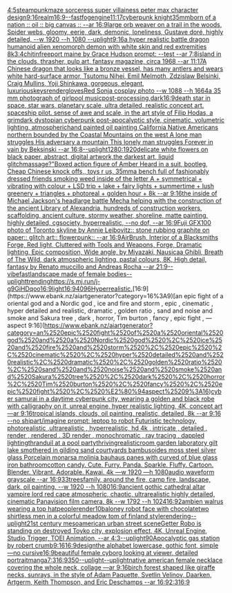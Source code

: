 [4:5](https://www.ebank.nz/aiartgenerator?category=4%3A5)[steampunk](https://www.ebank.nz/aiartgenerator?category=steampunk)[maze sorceress super villainess peter max character design](https://www.ebank.nz/aiartgenerator?category=maze%2520sorceress%2520super%2520villainess%2520peter%2520max%2520character%2520design)[9:16](https://www.ebank.nz/aiartgenerator?category=9%3A16)[realm](https://www.ebank.nz/aiartgenerator?category=realm)[16:9](https://www.ebank.nz/aiartgenerator?category=16%3A9)[--fast](https://www.ebank.nz/aiartgenerator?category=--fast)[fog](https://www.ebank.nz/aiartgenerator?category=fog)[engine](https://www.ebank.nz/aiartgenerator?category=engine)[11:17](https://www.ebank.nz/aiartgenerator?category=11%3A17)[cyberpunk knight](https://www.ebank.nz/aiartgenerator?category=cyberpunk%2520knight)[35mm](https://www.ebank.nz/aiartgenerator?category=35mm)[born of a nation :: oil :: big canvas :: --ar 16:9](https://www.ebank.nz/aiartgenerator?category=born%2520of%2520a%2520nation%2520%3A%3A%2520oil%2520%3A%3A%2520big%2520canvas%2520%3A%3A%2520--ar%252016%3A9)[large orb weaver on a trail in the woods, Spider webs, gloomy, eerie, dark, demonic, loneliness, Gustave doré, highly detailed, --w 1920 --h 1080 --uplight](https://www.ebank.nz/aiartgenerator?category=large%2520orb%2520weaver%2520on%2520a%2520trail%2520in%2520the%2520woods%2C%2520Spider%2520webs%2C%2520gloomy%2C%2520eerie%2C%2520dark%2C%2520demonic%2C%2520loneliness%2C%2520Gustave%2520dor%C3%A9%2C%2520highly%2520detailed%2C%2520--w%25201920%2520--h%25201080%2520--uplight)[9:16](https://www.ebank.nz/aiartgenerator?category=9%3A16)[a hyper realistic battle dragon humanoid alien xenomorph demon with white skin and red extremities 8k](https://www.ebank.nz/aiartgenerator?category=a%2520hyper%2520realistic%2520battle%2520dragon%2520humanoid%2520alien%2520xenomorph%2520demon%2520with%2520white%2520skin%2520and%2520red%2520extremities%25208k)[3:4](https://www.ebank.nz/aiartgenerator?category=3%3A4)[chitin](https://www.ebank.nz/aiartgenerator?category=chitin)[freeport maine by Grace Hudson prompt: --test --ar 7:8](https://www.ebank.nz/aiartgenerator?category=freeport%2520maine%2520by%2520Grace%2520Hudson%2520prompt%3A%2520--test%2520--ar%25207%3A8)[island in the clouds, thrasher, pulp art, fantasy magazine, circa 1968 --ar 11:17](https://www.ebank.nz/aiartgenerator?category=island%2520in%2520the%2520clouds%2C%2520thrasher%2C%2520pulp%2520art%2C%2520fantasy%2520magazine%2C%2520circa%25201968%2520--ar%252011%3A17)[A Chinese dragon that looks like a bronze vessel, has many antlers and wears white hard-surface armor, Tsutomu Nihei, Emil Melmoth, Zdzislaw Belsinki, Craig Mullins, Yoji Shinkawa, gorgeous, elegant, luxurious](https://www.ebank.nz/aiartgenerator?category=A%2520Chinese%2520dragon%2520that%2520looks%2520like%2520a%2520bronze%2520vessel%2C%2520has%2520many%2520antlers%2520and%2520wears%2520white%2520hard-surface%2520armor%2C%2520Tsutomu%2520Nihei%2C%2520Emil%2520Melmoth%2C%2520Zdzislaw%2520Belsinki%2C%2520Craig%2520Mullins%2C%2520Yoji%2520Shinkawa%2C%2520gorgeous%2C%2520elegant%2C%2520luxurious)[keys](https://www.ebank.nz/aiartgenerator?category=keys)[render](https://www.ebank.nz/aiartgenerator?category=render)[gloves](https://www.ebank.nz/aiartgenerator?category=gloves)[Red Sonja cosplay photo --w 1088 --h 1664](https://www.ebank.nz/aiartgenerator?category=Red%2520Sonja%2520cosplay%2520photo%2520--w%25201088%2520--h%25201664)[a 35 mm photograph of girlpool music](https://www.ebank.nz/aiartgenerator?category=a%252035%2520mm%2520photograph%2520of%2520girlpool%2520music)[post-processing,](https://www.ebank.nz/aiartgenerator?category=post-processing%2C)[dark](https://www.ebank.nz/aiartgenerator?category=dark)[16:9](https://www.ebank.nz/aiartgenerator?category=16%3A9)[death star in space, star wars, planetary scale, ultra detailed, realistic concept art. spaceship pilot. sense of awe and scale, in the art style of Filip Hodas, a grimdark dystopian cyberpunk post-apocalyptic style, cinematic, volumetric lighting, atmospheric](https://www.ebank.nz/aiartgenerator?category=death%2520star%2520in%2520space%2C%2520star%2520wars%2C%2520planetary%2520scale%2C%2520ultra%2520detailed%2C%2520realistic%2520concept%2520art.%2520spaceship%2520pilot.%2520sense%2520of%2520awe%2520and%2520scale%2C%2520in%2520the%2520art%2520style%2520of%2520Filip%2520Hodas%2C%2520a%2520grimdark%2520dystopian%2520cyberpunk%2520post-apocalyptic%2520style%2C%2520cinematic%2C%2520volumetric%2520lighting%2C%2520atmospheric)[hand painted oil painting California Native Americans northern bounded by the Coastal Mountains on the west A lone man struggles His adversary a mountain This lonely man struggles Forever in vain by Beksinski --ar 16:8](https://www.ebank.nz/aiartgenerator?category=hand%2520painted%2520oil%2520painting%2520California%2520Native%2520Americans%2520northern%2520bounded%2520by%2520the%2520Coastal%2520Mountains%2520on%2520the%2520west%2520A%2520lone%2520man%2520struggles%2520His%2520adversary%2520a%2520mountain%2520This%2520lonely%2520man%2520struggles%2520Forever%2520in%2520vain%2520by%2520Beksinski%2520--ar%252016%3A8)[--uplight](https://www.ebank.nz/aiartgenerator?category=--uplight)[1280:1920](https://www.ebank.nz/aiartgenerator?category=1280%3A1920)[delicate white flowers on black paper, abstract, digital artwork,](https://www.ebank.nz/aiartgenerator?category=delicate%2520white%2520flowers%2520on%2520black%2520paper%2C%2520abstract%2C%2520digital%2520artwork%2C)[the darkest art, liquid glitch](https://www.ebank.nz/aiartgenerator?category=the%2520darkest%2520art%2C%2520liquid%2520glitch)[massage?"](https://www.ebank.nz/aiartgenerator?category=massage%3F%22)[Boxed action figure of Amber Heard in a suit, bootleg, Cheap Chinese knock offs,, toys r us, 35mm](https://www.ebank.nz/aiartgenerator?category=Boxed%2520action%2520figure%2520of%2520Amber%2520Heard%2520in%2520a%2520suit%2C%2520bootleg%2C%2520Cheap%2520Chinese%2520knock%2520offs%2C%2C%2520toys%2520r%2520us%2C%252035mm)[a bench full of fashionably dressed friends smoking weed inside of the letter A + symmetrical + vibrating with colour + LSD trip + lake + fairy lights + summertime + lush greenery + triangles + photoreal + golden hour + 8k --ar 9:16](https://www.ebank.nz/aiartgenerator?category=a%2520bench%2520full%2520of%2520fashionably%2520dressed%2520friends%2520smoking%2520weed%2520inside%2520of%2520the%2520letter%2520A%2520%2B%2520symmetrical%2520%2B%2520vibrating%2520with%2520colour%2520%2B%2520LSD%2520trip%2520%2B%2520lake%2520%2B%2520fairy%2520lights%2520%2B%2520summertime%2520%2B%2520lush%2520greenery%2520%2B%2520triangles%2520%2B%2520photoreal%2520%2B%2520golden%2520hour%2520%2B%25208k%2520--ar%25209%3A16)[the inside of Michael Jackson's head](https://www.ebank.nz/aiartgenerator?category=the%2520inside%2520of%2520Michael%2520Jackson%27s%2520head)[large battle Mecha helping with the construction of the ancient Library of Alexandria, hundreds of construction workers, scaffolding, ancient culture, stormy weather, shoreline, matte painting, highly detailed, cgsociety, hyperrealistic, --no dof, --ar 16:9](https://www.ebank.nz/aiartgenerator?category=large%2520battle%2520Mecha%2520helping%2520with%2520the%2520construction%2520of%2520the%2520ancient%2520Library%2520of%2520Alexandria%2C%2520hundreds%2520of%2520construction%2520workers%2C%2520scaffolding%2C%2520ancient%2520culture%2C%2520stormy%2520weather%2C%2520shoreline%2C%2520matte%2520painting%2C%2520highly%2520detailed%2C%2520cgsociety%2C%2520hyperrealistic%2C%2520--no%2520dof%2C%2520--ar%252016%3A9)[Fuji GFX100 photo of Toronto skyline by Annie Leibovitz:: stone rubbing graphite on paper:: glitch art:: flowerpunk:: --ar 16:9](https://www.ebank.nz/aiartgenerator?category=Fuji%2520GFX100%2520photo%2520of%2520Toronto%2520skyline%2520by%2520Annie%2520Leibovitz%3A%3A%2520stone%2520rubbing%2520graphite%2520on%2520paper%3A%3A%2520glitch%2520art%3A%3A%2520flowerpunk%3A%3A%2520--ar%252016%3A9)[AirBrush, Interior of a Blacksmiths Forge, Red light, Cluttered with Tools and Weapons, Forge, Dramatic lighting, Epic composition, Wide angle, by Miyazaki, Nausicaa Ghibli, Breath of The Wild, dark atmospheric lighting, pastal colours, 8K, High detail, fantasy by Renato muccillo and Andreas Rocha --ar 21:9](https://www.ebank.nz/aiartgenerator?category=AirBrush%2C%2520Interior%2520of%2520a%2520Blacksmiths%2520Forge%2C%2520Red%2520light%2C%2520Cluttered%2520with%2520Tools%2520and%2520Weapons%2C%2520Forge%2C%2520Dramatic%2520lighting%2C%2520Epic%2520composition%2C%2520Wide%2520angle%2C%2520by%2520Miyazaki%2C%2520Nausicaa%2520Ghibli%2C%2520Breath%2520of%2520The%2520Wild%2C%2520dark%2520atmospheric%2520lighting%2C%2520pastal%2520colours%2C%25208K%2C%2520High%2520detail%2C%2520fantasy%2520by%2520Renato%2520muccillo%2520and%2520Andreas%2520Rocha%2520--ar%252021%3A9)[--vibefast](https://www.ebank.nz/aiartgenerator?category=--vibefast)[landscape made of female bodies](https://www.ebank.nz/aiartgenerator?category=landscape%2520made%2520of%2520female%2520bodies)[--uplight](https://www.ebank.nz/aiartgenerator?category=--uplight)[trending](https://www.ebank.nz/aiartgenerator?category=trending)[<https://s.mj.run/j-g9GiHDqoo>](https://www.ebank.nz/aiartgenerator?category=%3Chttps%3A//s.mj.run/j-g9GiHDqoo%3E)[16:9](https://www.ebank.nz/aiartgenerator?category=16%3A9)[light](https://www.ebank.nz/aiartgenerator?category=light)[16:9](https://www.ebank.nz/aiartgenerator?category=16%3A9)[4096](https://www.ebank.nz/aiartgenerator?category=4096)[Hyperrealistic.](https://www.ebank.nz/aiartgenerator?category=Hyperrealistic.)[16:9](https://www.ebank.nz/aiartgenerator?category=16%3A9)[an epic fight of a oriental god and a Nordic god , ice and fire and storm , epic , cinematic , hyper detailed and realistic, dramatic , golden ratio , sand and noise and smoke and Sakura tree , dark , horror, Tim burton , fancy , epic fight , —aspect 9:16](https://www.ebank.nz/aiartgenerator?category=an%2520epic%2520fight%2520of%2520a%2520oriental%2520god%2520and%2520a%2520Nordic%2520god%2520%2C%2520ice%2520and%2520fire%2520and%2520storm%2520%2C%2520epic%2520%2C%2520cinematic%2520%2C%2520hyper%2520detailed%2520and%2520realistic%2C%2520dramatic%2520%2C%2520golden%2520ratio%2520%2C%2520sand%2520and%2520noise%2520and%2520smoke%2520and%2520Sakura%2520tree%2520%2C%2520dark%2520%2C%2520horror%2C%2520Tim%2520burton%2520%2C%2520fancy%2520%2C%2520epic%2520fight%2520%2C%2520%E2%80%94aspect%25209%3A16)[cyber samurai in a daytime cyberpunk city, wearing a golden and black robe with calligraphy on it, unreal engine, hyper realistic lighting, 4K, concept art —ar 9:16](https://www.ebank.nz/aiartgenerator?category=cyber%2520samurai%2520in%2520a%2520daytime%2520cyberpunk%2520city%2C%2520wearing%2520a%2520golden%2520and%2520black%2520robe%2520with%2520calligraphy%2520on%2520it%2C%2520unreal%2520engine%2C%2520hyper%2520realistic%2520lighting%2C%25204K%2C%2520concept%2520art%2520%E2%80%94ar%25209%3A16)[tropical islands, clouds, oil painting, realistic, detailed, 8k --ar 9:16 --no ship](https://www.ebank.nz/aiartgenerator?category=tropical%2520islands%2C%2520clouds%2C%2520oil%2520painting%2C%2520realistic%2C%2520detailed%2C%25208k%2520--ar%25209%3A16%2520--no%2520ship)[art](https://www.ebank.nz/aiartgenerator?category=art)[/imagine prompt: leptop to robot Futuristic technology, photorealistic ,ultrarealistic , hyperrealistic, hd 4k , intricate , detailed , render , rendered . 3D render , monochromatic , ray tracing , dappled lighting](https://www.ebank.nz/aiartgenerator?category=/imagine%2520prompt%3A%2520leptop%2520to%2520robot%2520Futuristic%2520technology%2C%2520photorealistic%2520%2Cultrarealistic%2520%2C%2520hyperrealistic%2C%2520hd%25204k%2520%2C%2520intricate%2520%2C%2520detailed%2520%2C%2520render%2520%2C%2520rendered%2520.%25203D%2520render%2520%2C%2520monochromatic%2520%2C%2520ray%2520tracing%2520%2C%2520dappled%2520lighting)[thranduil at a pool party](https://www.ebank.nz/aiartgenerator?category=thranduil%2520at%2520a%2520pool%2520party)[thriving](https://www.ebank.nz/aiartgenerator?category=thriving)[realistic](https://www.ebank.nz/aiartgenerator?category=realistic)[room garden laboratory  gilt lake  smothered in gilding sand courtyards bambusoides moss steel silver glass  Porcelain monarsa molinia bauhaus panes with curved of blue glass iron bathroom](https://www.ebank.nz/aiartgenerator?category=room%2520garden%2520laboratory%2520%2520gilt%2520lake%2520%2520smothered%2520in%2520gilding%2520sand%2520courtyards%2520bambusoides%2520moss%2520steel%2520silver%2520glass%2520%2520Porcelain%2520monarsa%2520molinia%2520bauhaus%2520panes%2520with%2520curved%2520of%2520blue%2520glass%2520iron%2520bathroom)[cotton candy. Cute. Furry. Panda. Sparkle. Fluffy. Cartoon. Blender. Vibrant. Adorable. Kawai. 4k —w 1920 —h 1080](https://www.ebank.nz/aiartgenerator?category=cotton%2520candy.%2520Cute.%2520Furry.%2520Panda.%2520Sparkle.%2520Fluffy.%2520Cartoon.%2520Blender.%2520Vibrant.%2520Adorable.%2520Kawai.%25204k%2520%E2%80%94w%25201920%2520%E2%80%94h%25201080)[audio waveform grayscale --ar 16:9](https://www.ebank.nz/aiartgenerator?category=audio%2520waveform%2520grayscale%2520--ar%252016%3A9)[33](https://www.ebank.nz/aiartgenerator?category=33)[trees](https://www.ebank.nz/aiartgenerator?category=trees)[family, around the fire, camp fire, landscape, dark, oil painting, --w 1920 --h 1080](https://www.ebank.nz/aiartgenerator?category=family%2C%2520around%2520the%2520fire%2C%2520camp%2520fire%2C%2520landscape%2C%2520dark%2C%2520oil%2520painting%2C%2520--w%25201920%2520--h%25201080)[16:9](https://www.ebank.nz/aiartgenerator?category=16%3A9)[ancient gothic cathedral altar vampire lord red cape atmospheric, chaotic, ultrarealistic highly detailed, cinematic Panavision film camera, 8k --w 1792 --h 1024](https://www.ebank.nz/aiartgenerator?category=ancient%2520gothic%2520cathedral%2520altar%2520vampire%2520lord%2520red%2520cape%2520atmospheric%2C%2520chaotic%2C%2520ultrarealistic%2520highly%2520detailed%2C%2520cinematic%2520Panavision%2520film%2520camera%2C%25208k%2520--w%25201792%2520--h%25201024)[16:9](https://www.ebank.nz/aiartgenerator?category=16%3A9)[2](https://www.ebank.nz/aiartgenerator?category=2)[ambien walrus wearing a top hat](https://www.ebank.nz/aiartgenerator?category=ambien%2520walrus%2520wearing%2520a%2520top%2520hat)[people](https://www.ebank.nz/aiartgenerator?category=people)[render](https://www.ebank.nz/aiartgenerator?category=render)[10](https://www.ebank.nz/aiartgenerator?category=10)[baloney robot face with chocolate](https://www.ebank.nz/aiartgenerator?category=baloney%2520robot%2520face%2520with%2520chocolate)[two shirtless men in a colorful meadow tom of finland style](https://www.ebank.nz/aiartgenerator?category=two%2520shirtless%2520men%2520in%2520a%2520colorful%2520meadow%2520tom%2520of%2520finland%2520style)[rendering](https://www.ebank.nz/aiartgenerator?category=rendering)[--uplight](https://www.ebank.nz/aiartgenerator?category=--uplight)[21st century mesoamerican urban street scene](https://www.ebank.nz/aiartgenerator?category=21st%2520century%2520mesoamerican%2520urban%2520street%2520scene)[Getter Robo is standing on destroyed Toyko city, explosion effect, 4K, Unreal Engine, Studio Trigger, TOEI Animation, --ar 4:3](https://www.ebank.nz/aiartgenerator?category=Getter%2520Robo%2520is%2520standing%2520on%2520destroyed%2520Toyko%2520city%2C%2520explosion%2520effect%2C%25204K%2C%2520Unreal%2520Engine%2C%2520Studio%2520Trigger%2C%2520TOEI%2520Animation%2C%2520--ar%25204%3A3)[--uplight](https://www.ebank.nz/aiartgenerator?category=--uplight)[90](https://www.ebank.nz/aiartgenerator?category=90)[Apocalyptic gas station by robert crumb](https://www.ebank.nz/aiartgenerator?category=Apocalyptic%2520gas%2520station%2520by%2520robert%2520crumb)[9:16](https://www.ebank.nz/aiartgenerator?category=9%3A16)[16:9](https://www.ebank.nz/aiartgenerator?category=16%3A9)[design](https://www.ebank.nz/aiartgenerator?category=design)[the alphabet lowercase, gothic font, simple —no cursive](https://www.ebank.nz/aiartgenerator?category=the%2520alphabet%2520lowercase%2C%2520gothic%2520font%2C%2520simple%2520%E2%80%94no%2520cursive)[16:9](https://www.ebank.nz/aiartgenerator?category=16%3A9)[beautiful female cyborg looking at viewer, detailed portrait](https://www.ebank.nz/aiartgenerator?category=beautiful%2520female%2520cyborg%2520looking%2520at%2520viewer%2C%2520detailed%2520portrait)[manga](https://www.ebank.nz/aiartgenerator?category=manga)[7:3](https://www.ebank.nz/aiartgenerator?category=7%3A3)[16:9](https://www.ebank.nz/aiartgenerator?category=16%3A9)[350](https://www.ebank.nz/aiartgenerator?category=350)[--uplight](https://www.ebank.nz/aiartgenerator?category=--uplight)[--uplight](https://www.ebank.nz/aiartgenerator?category=--uplight)[native american female necklace covering the whole neck, collage —ar 9:16](https://www.ebank.nz/aiartgenerator?category=native%2520american%2520female%2520necklace%2520covering%2520the%2520whole%2520neck%2C%2520collage%2520%E2%80%94ar%25209%3A16)[birch forest shaped like giraffe necks, sunrays, in the style of Adam Paquette, Svetlin Velinov, Daarken, Artgerm, Keith Thompson, and Eric Deschamps --ar 16:9](https://www.ebank.nz/aiartgenerator?category=birch%2520forest%2520shaped%2520like%2520giraffe%2520necks%2C%2520sunrays%2C%2520in%2520the%2520style%2520of%2520Adam%2520Paquette%2C%2520Svetlin%2520Velinov%2C%2520Daarken%2C%2520Artgerm%2C%2520Keith%2520Thompson%2C%2520and%2520Eric%2520Deschamps%2520--ar%252016%3A9)[2:3](https://www.ebank.nz/aiartgenerator?category=2%3A3)[16:9](https://www.ebank.nz/aiartgenerator?category=16%3A9)